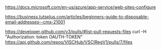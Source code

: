 
https://docs.microsoft.com/en-us/azure/app-service/web-sites-configure

https://business.tutsplus.com/articles/beginners-guide-to-disposable-email-addresses--cms-21001

https://developer.github.com/v3/pulls/#list-pull-requests-files
curl -H "Authorization: token OAUTH-TOKEN" https://api.github.com/repos/VISCHub/VSCIRegV1/pulls/7/files
